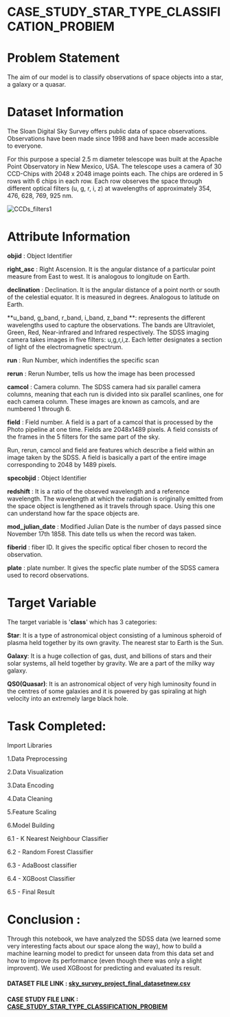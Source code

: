 # CASE_STUDY_STAR_TYPE_CLASSIFICATION_PROBlEM

# Problem Statement

The aim of our model is to classify observations of space objects into a star, a galaxy or a quasar.

# Dataset Information
The Sloan Digital Sky Survey offers public data of space observations. Observations have been made since 1998 and have been made accessible to everyone.

For this purpose a special 2.5 m diameter telescope was built at the Apache Point Observatory in New Mexico, USA. The telescope uses a camera of 30 CCD-Chips with 2048 x 2048 image points each. The chips are ordered in 5 rows with 6 chips in each row. Each row observes the space through different optical filters (u, g, r, i, z) at wavelengths of approximately 354, 476, 628, 769, 925 nm.

![CCDs_filters1](https://user-images.githubusercontent.com/85668824/121673639-ba251c00-cace-11eb-9604-bd6a3b50e7b1.gif)

# Attribute Information

**objid** : Object Identifier

**right_asc** : Right Ascension. It is the angular distance of a particular point measure from East to west. It is analogous to longitude on Earth.

**declination** : Declination. It is the angular distance of a point north or south of the celestial equator. It is measured in degrees. Analogous to latitude on Earth.

**u_band, g_band, r_band, i_band, z_band **: represents the different wavelengths used to capture the observations. The bands are Ultraviolet, Green, Red, Near-infrared and Infrared respectively. The SDSS imaging camera takes images in five filters: u,g,r,i,z. Each letter designates a section of light of the electromagnetic spectrum.

**run** : Run Number, which indentifies the specific scan

**rerun** : Rerun Number, tells us how the image has been processed

**camcol** : Camera column. The SDSS camera had six parallel camera columns, meaning that each run is divided into six parallel scanlines, one for each camera column. These images are known as camcols, and are numbered 1 through 6.

**field** : Field number. A field is a part of a camcol that is processed by the Photo pipeline at one time. Fields are 2048x1489 pixels. A field consists of the frames in the 5 filters for the same part of the sky.

Run, rerun, camcol and field are features which describe a field within an image taken by the SDSS. A field is basically a part of the entire image corresponding to 2048 by 1489 pixels.

**specobjid** : Object Identifier

**redshift** : It is a ratio of the obseved wavelength and a reference wavelength. The wavelength at which the radiation is originally emitted from the space object is lengthened as it travels through space. Using this one can understand how far the space objects are.

**mod_julian_date** : Modified Julian Date is the number of days passed since November 17th 1858. This date tells us when the record was taken.

**fiberid** : fiber ID. It gives the specific optical fiber chosen to record the observation.

**plate** : plate number. It gives the specfic plate number of the SDSS camera used to record observations.

# Target Variable
The target variable is '**class**' which has 3 categories:

**Star**: It is a type of astronomical object consisting of a luminous spheroid of plasma held together by its own gravity. The nearest star to Earth is the Sun.

**Galaxy**: It is a huge collection of gas, dust, and billions of stars and their solar systems, all held together by gravity. We are a part of the milky way galaxy.

**QS0(Quasar)**: It is an astronomical object of very high luminosity found in the centres of some galaxies and it is powered by gas spiraling at high velocity into an extremely large black hole.

# Task Completed:
Import Libraries

1.Data Preprocessing

2.Data Visualization

3.Data Encoding

4.Data Cleaning

5.Feature Scaling

6.Model Building

6.1 - K Nearest Neighbour Classifier

6.2 - Random Forest Classifier

6.3 - AdaBoost classifier

6.4 - XGBoost Classifier

6.5 - Final Result



# Conclusion :

Through this notebook, we have analyzed the SDSS data (we learned some very interesting facts about our space along the way), how to build a machine learning model to predict for unseen data from this data set and how to improve its performance (even though there was only a slight improvent). We used XGBoost for predicting and evaluated its result.


<h4>DATASET FILE LINK : <a href='https://github.com/Akshay672/CASE_STUDY_STAR_TYPE_CLASSIFIACTION_PROBlEM/blob/main/sky_survey_project_final_datasetnew.csv'>sky_survey_project_final_datasetnew.csv</a></h4>


<h4>CASE STUDY FILE LINK : <a href='https://github.com/Akshay672/CASE_STUDY_STAR_TYPE_CLASSIFIACTION_PROBlEM/blob/main/CASE_STUDY_STAR_TYPE_CLASSIFICATION_PROBlEM.ipynb'>CASE_STUDY_STAR_TYPE_CLASSIFICATION_PROBlEM</a></h4>
